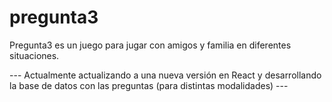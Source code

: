 # pregunta3

Pregunta3 es un juego para jugar con amigos y familia en diferentes situaciones.  

--- Actualmente actualizando a una nueva versión en React y desarrollando la base de datos con las preguntas (para distintas modalidades) ---
